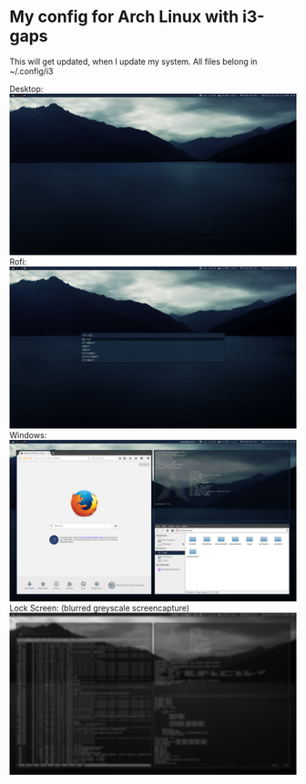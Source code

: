 # My config for Arch Linux with i3-gaps
This will get updated, when I update my system. All files belong in ~/.config/i3

Desktop:
![desktop](/screenshots/desktop.png?raw=true "Desktop")
Rofi:
![menu](/screenshots/rofi.png?raw=true "Menu")
Windows:
![windows](/screenshots/windows.png?raw=true "Windows")
Lock Screen: (blurred greyscale screencapture)
![lock](/screenshots/lock.png?raw=true "Lock")
